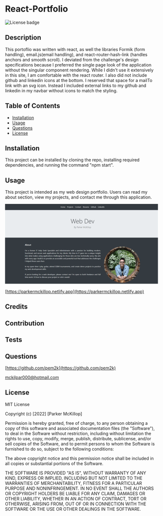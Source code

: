 # React-Portfolio
![License badge](https://img.shields.io/static/v1?label=License&message=MIT&color=brightgreen)

## Description

This portoflio was written with react, as well the libraries Formik (form handling), email.js(email handling), and react-router-hash-link (handles  anchors and smooth scroll). I deviated from the challenge's design specifications because I preferred the single page look of the application without the singular component rendering. While I didn't use it extensively in this site, I am comfortable with the react router. I also did not include github and linkedin icons at the bottom. I reserved that space for a mailTo link with an svg icon. Instead I included external links to my github and linkedin in my navbar without icons to match the styling.


## Table of Contents

- [Installation](#installation)
- [Usage](#usage)
- [Questions](#questions)
- [License](#license)


## Installation

This project can be installed by cloning the repo, installing required dependencies, and running the command  \"npm start\".





## Usage

This project is intended as my web design portfolio. Users can read my about section, view my projects, and contact me through this application.

![Portfolio UI](./portfolio-screenshot.png)

[https://parkermckillop.netlify.app](https://parkermckillop.netlify.app)

## Credits



## Contribution



## Tests



## Questions

[https://github.com/pem2k](https://github.com/pem2k)

[mckilpar000@hotmail.com](mailto:mckilpar000@hotmail.com)


## License
MIT License

Copyright (c) [2022] [Parker McKillop]

Permission is hereby granted, free of charge, to any person obtaining a copy
of this software and associated documentation files (the "Software"), to deal
in the Software without restriction, including without limitation the rights
to use, copy, modify, merge, publish, distribute, sublicense, and/or sell
copies of the Software, and to permit persons to whom the Software is
furnished to do so, subject to the following conditions:

The above copyright notice and this permission notice shall be included in all
copies or substantial portions of the Software.

THE SOFTWARE IS PROVIDED "AS IS", WITHOUT WARRANTY OF ANY KIND, EXPRESS OR
IMPLIED, INCLUDING BUT NOT LIMITED TO THE WARRANTIES OF MERCHANTABILITY,
FITNESS FOR A PARTICULAR PURPOSE AND NONINFRINGEMENT. IN NO EVENT SHALL THE
AUTHORS OR COPYRIGHT HOLDERS BE LIABLE FOR ANY CLAIM, DAMAGES OR OTHER
LIABILITY, WHETHER IN AN ACTION OF CONTRACT, TORT OR OTHERWISE, ARISING FROM,
OUT OF OR IN CONNECTION WITH THE SOFTWARE OR THE USE OR OTHER DEALINGS IN THE
SOFTWARE.
